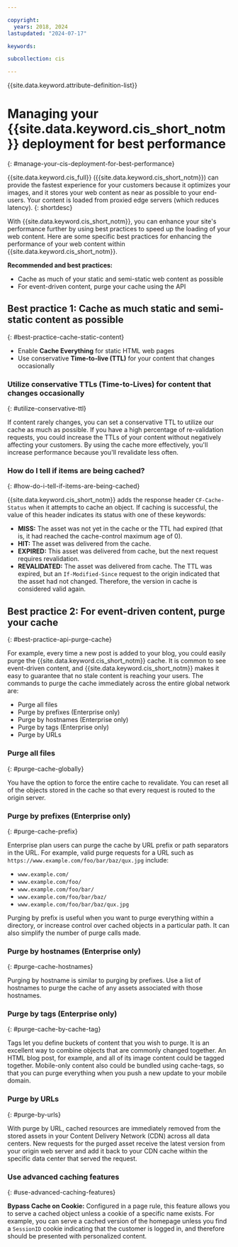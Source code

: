```yaml
---

copyright:
  years: 2018, 2024
lastupdated: "2024-07-17"

keywords:

subcollection: cis

---
```


{{site.data.keyword.attribute-definition-list}}

# Managing your {{site.data.keyword.cis_short_notm}} deployment for best performance
{: #manage-your-cis-deployment-for-best-performance}

{{site.data.keyword.cis_full}} ({{site.data.keyword.cis_short_notm}}) can provide the fastest experience for your customers because it optimizes your images, and it stores your web content as near as possible to your end-users. Your content is loaded from proxied edge servers (which reduces latency).
{: shortdesc}

With {{site.data.keyword.cis_short_notm}}, you can enhance your site's performance further by using best practices to speed up the loading of your web content. Here are some specific best practices for enhancing the performance of your web content within {{site.data.keyword.cis_short_notm}}.

**Recommended and best practices:**

* Cache as much of your static and semi-static web content as possible
* For event-driven content, purge your cache using the API

## Best practice 1: Cache as much static and semi-static content as possible
{: #best-practice-cache-static-content}

* Enable **Cache Everything** for static HTML web pages
* Use conservative **Time-to-live (TTL)** for your content that changes occasionally

### Utilize conservative TTLs (Time-to-Lives) for content that changes occasionally
{: #utilize-conservative-ttl}

If content rarely changes, you can set a conservative TTL to utilize our cache as much as possible. If you have a high percentage of re-validation requests, you could increase the TTLs of your content without negatively affecting your customers. By using the cache more effectively, you'll increase performance because you'll revalidate less often.

### How do I tell if items are being cached?
{: #how-do-i-tell-if-items-are-being-cached}

{{site.data.keyword.cis_short_notm}} adds the response header `CF-Cache-Status` when it attempts to cache an object. If caching is successful, the value of this header indicates its status with one of these keywords:

* **MISS:** The asset was not yet in the cache or the TTL had expired (that is, it had reached the cache-control maximum age of 0).
* **HIT:** The asset was delivered from the cache.
* **EXPIRED:** This asset was delivered from cache, but the next request requires revalidation.
* **REVALIDATED:** The asset was delivered from cache. The TTL was expired, but an `If-Modified-Since` request to the origin indicated that the asset had not changed. Therefore, the version in cache is considered valid again.

## Best practice 2: For event-driven content, purge your cache
{: #best-practice-api-purge-cache}

For example, every time a new post is added to your blog, you could easily purge the {{site.data.keyword.cis_short_notm}} cache. It is common to see event-driven content, and {{site.data.keyword.cis_short_notm}} makes it easy to guarantee that no stale content is reaching your users. The commands to purge the cache immediately across the entire global network are:

* Purge all files
* Purge by prefixes (Enterprise only)
* Purge by hostnames (Enterprise only)
* Purge by tags (Enterprise only)
* Purge by URLs

### Purge all files
{: #purge-cache-globally}

You have the option to force the entire cache to revalidate. You can reset all of the objects stored in the cache so that every request is routed to the origin server.

### Purge by prefixes (Enterprise only)
{: #purge-cache-prefix}

Enterprise plan users can purge the cache by URL prefix or path separators in the URL. For example, valid purge requests for a URL such as `https://www.example.com/foo/bar/baz/qux.jpg` include:

* `www.example.com/`
* `www.example.com/foo/`
* `www.example.com/foo/bar/`
* `www.example.com/foo/bar/baz/`
* `www.example.com/foo/bar/baz/qux.jpg`

Purging by prefix is useful when you want to purge everything within a directory, or increase control over cached objects in a particular path. It can also simplify the number of purge calls made.

### Purge by hostnames (Enterprise only)
{: #purge-cache-hostnames}

Purging by hostname is similar to purging by prefixes. Use a list of hostnames to purge the cache of any assets associated with those hostnames.

### Purge by tags (Enterprise only)
{: #purge-cache-by-cache-tag}

Tags let you define buckets of content that you wish to purge. It is an excellent way to combine objects that are commonly changed together. An HTML blog post, for example, and all of its image content could be tagged together. Mobile-only content also could be bundled using cache-tags, so that you can purge everything when you push a new update to your mobile domain.

### Purge by URLs
{: #purge-by-urls}

With purge by URL, cached resources are immediately removed from the stored assets in your Content Delivery Network (CDN) across all data centers. New requests for the purged asset receive the latest version from your origin web server and add it back to your CDN cache within the specific data center that served the request.

### Use advanced caching features
{: #use-advanced-caching-features}

**Bypass Cache on Cookie:** Configured in a page rule, this feature allows you to serve a cached object unless a cookie of a specific name exists. For example, you can serve a cached version of the homepage unless you find a `SessionID` cookie indicating that the customer is logged in, and therefore should be presented with personalized content.

